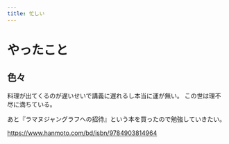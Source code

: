 ```yaml
---
title: 忙しい
---
```


# やったこと

## 色々

料理が出てくるのが遅いせいで講義に遅れるし本当に運が無い。
この世は理不尽に満ちている。

あと『ラマヌジャングラフへの招待』という本を買ったので勉強していきたい。

<https://www.hanmoto.com/bd/isbn/9784903814964>
